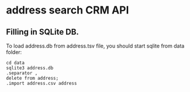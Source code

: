 # address search CRM API

## Filling in SQLite DB.

To load address.db from address.tsv file, you should start sqlite from data folder:

```
cd data
sqlite3 address.db
.separator ,
delete from address;
.import address.csv address
```
